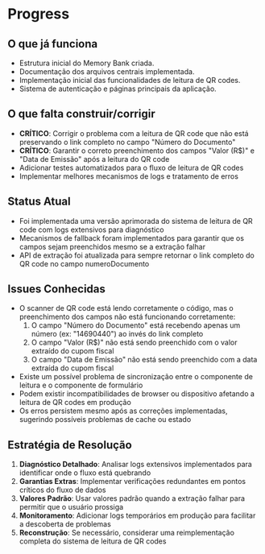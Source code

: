 # Progress

## O que já funciona
- Estrutura inicial do Memory Bank criada.
- Documentação dos arquivos centrais implementada.
- Implementação inicial das funcionalidades de leitura de QR codes.
- Sistema de autenticação e páginas principais da aplicação.

## O que falta construir/corrigir
- **CRÍTICO**: Corrigir o problema com a leitura de QR code que não está preservando o link completo no campo "Número do Documento"
- **CRÍTICO**: Garantir o correto preenchimento dos campos "Valor (R$)" e "Data de Emissão" após a leitura do QR code
- Adicionar testes automatizados para o fluxo de leitura de QR codes
- Implementar melhores mecanismos de logs e tratamento de erros

## Status Atual
- Foi implementada uma versão aprimorada do sistema de leitura de QR code com logs extensivos para diagnóstico
- Mecanismos de fallback foram implementados para garantir que os campos sejam preenchidos mesmo se a extração falhar
- API de extração foi atualizada para sempre retornar o link completo do QR code no campo numeroDocumento

## Issues Conhecidas
- O scanner de QR code está lendo corretamente o código, mas o preenchimento dos campos não está funcionando corretamente:
  1. O campo "Número do Documento" está recebendo apenas um número (ex: "14690440") ao invés do link completo
  2. O campo "Valor (R$)" não está sendo preenchido com o valor extraído do cupom fiscal
  3. O campo "Data de Emissão" não está sendo preenchido com a data extraída do cupom fiscal
- Existe um possível problema de sincronização entre o componente de leitura e o componente de formulário
- Podem existir incompatibilidades de browser ou dispositivo afetando a leitura de QR codes em produção
- Os erros persistem mesmo após as correções implementadas, sugerindo possíveis problemas de cache ou estado


## Estratégia de Resolução
1. **Diagnóstico Detalhado**: Analisar logs extensivos implementados para identificar onde o fluxo está quebrando
2. **Garantias Extras**: Implementar verificações redundantes em pontos críticos do fluxo de dados
3. **Valores Padrão**: Usar valores padrão quando a extração falhar para permitir que o usuário prossiga
4. **Monitoramento**: Adicionar logs temporários em produção para facilitar a descoberta de problemas
5. **Reconstrução**: Se necessário, considerar uma reimplementação completa do sistema de leitura de QR codes 